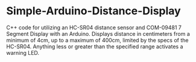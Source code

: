 # Simple-Arduino-Distance-Display

C++ code for utilizing an HC-SR04 distance sensor and COM-09481 7 Segment Display with an Arduino. 
Displays distance in centimeters from a minimum of 4cm, up to a maximum of 400cm, limited by the specs of the HC-SR04.
Anything less or greater than the specified range activates a warning LED. 
